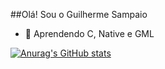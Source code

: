 ##Olá! Sou o Guilherme Sampaio

- 🌱 Aprendendo C, Native e GML

[![Anurag's GitHub stats](https://github-readme-stats.vercel.app/api?username=aGuilhermeSsampaio)](https://github.com/anuraghazra/github-readme-stats)
